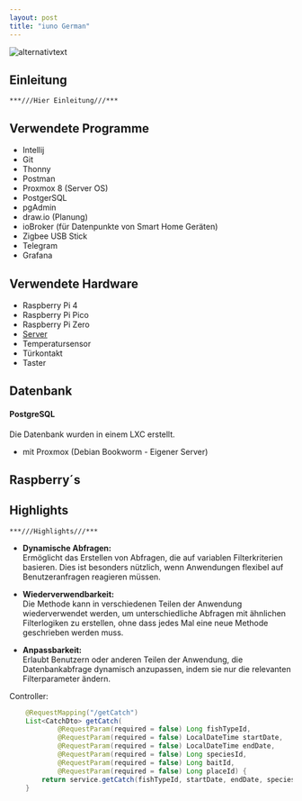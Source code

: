 ```yaml
---
layout: post
title: "iuno German"
---
```

![alternativtext](\iuno-blog\images\zero.jpg)

## Einleitung
`***///Hier Einleitung///***`

## Verwendete Programme
* Intellij
* Git
* Thonny
* Postman
* Proxmox 8 (Server OS)
* PostgerSQL
* pgAdmin
* draw.io (Planung)
* ioBroker (für Datenpunkte von Smart Home Geräten)
* Zigbee USB Stick
* Telegram
* Grafana

## Verwendete Hardware
* Raspberry Pi 4
* Raspberry Pi Pico
* Raspberry Pi Zero
* [Server](https://22ronny.github.io/server-blog/2024/01/18/Eigenbau-Server.html)
* Temperatursensor
* Türkontakt
* Taster


## Datenbank
#### PostgreSQL
Die Datenbank wurden in einem LXC erstellt.  
* mit Proxmox (Debian Bookworm - Eigener Server)   

## Raspberry´s  



## Highlights
`***///Highlights///***`

* **Dynamische Abfragen:**  
 Ermöglicht das Erstellen von Abfragen, die auf variablen Filterkriterien basieren. Dies ist besonders nützlich, wenn Anwendungen flexibel auf Benutzeranfragen reagieren müssen.

* **Wiederverwendbarkeit:**  
 Die Methode kann in verschiedenen Teilen der Anwendung wiederverwendet werden, um unterschiedliche Abfragen mit ähnlichen Filterlogiken zu erstellen, ohne dass jedes Mal eine neue Methode geschrieben werden muss.

* **Anpassbarkeit:**  
 Erlaubt Benutzern oder anderen Teilen der Anwendung, die Datenbankabfrage dynamisch anzupassen, indem sie nur die relevanten Filterparameter ändern.

  
Controller:
```java
    @RequestMapping("/getCatch")
    List<CatchDto> getCatch(
            @RequestParam(required = false) Long fishTypeId,
            @RequestParam(required = false) LocalDateTime startDate,
            @RequestParam(required = false) LocalDateTime endDate,
            @RequestParam(required = false) Long speciesId,
            @RequestParam(required = false) Long baitId,
            @RequestParam(required = false) Long placeId) {
        return service.getCatch(fishTypeId, startDate, endDate, speciesId, baitId, placeId);
    }
```

